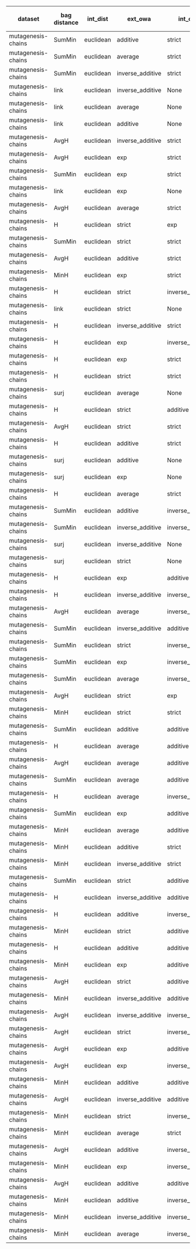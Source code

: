 | dataset | bag distance | int_dist | ext_owa | int_owa | Accuracy | F1 | TP | TN | FP | FN | Sensitivity | False Negative Rate | False Positive Rate | Specificity | Precission | False omission rate | FDR | Negative predictive value |
|---------|--------------|----------|---------|---------|----------|----|----|----|----|----|-------------|---------------------|---------------------|-------------|------------|---------------------|-----|---------------------------|
| mutagenesis-chains | SumMin | euclidean | additive | strict | 0.82 | 0.73 | 47 | 109 | 21 | 13 | 0.78 | 0.22 | 0.16 | 0.84 | 0.69 | 0.11 | 0.31 | 0.89 |
| mutagenesis-chains | SumMin | euclidean | average | strict | 0.81 | 0.72 | 47 | 106 | 24 | 13 | 0.78 | 0.22 | 0.18 | 0.82 | 0.66 | 0.11 | 0.34 | 0.89 |
| mutagenesis-chains | SumMin | euclidean | inverse_additive | strict | 0.82 | 0.71 | 41 | 115 | 15 | 19 | 0.68 | 0.32 | 0.12 | 0.88 | 0.73 | 0.14 | 0.27 | 0.86 |
| mutagenesis-chains | link | euclidean | inverse_additive | None | 0.82 | 0.71 | 41 | 115 | 15 | 19 | 0.68 | 0.32 | 0.12 | 0.88 | 0.73 | 0.14 | 0.27 | 0.86 |
| mutagenesis-chains | link | euclidean | average | None | 0.79 | 0.71 | 47 | 104 | 26 | 13 | 0.78 | 0.22 | 0.2 | 0.8 | 0.64 | 0.11 | 0.36 | 0.89 |
| mutagenesis-chains | link | euclidean | additive | None | 0.79 | 0.7 | 45 | 106 | 24 | 15 | 0.75 | 0.25 | 0.18 | 0.82 | 0.65 | 0.12 | 0.35 | 0.88 |
| mutagenesis-chains | AvgH | euclidean | inverse_additive | strict | 0.83 | 0.69 | 37 | 120 | 10 | 23 | 0.62 | 0.38 | 0.08 | 0.92 | 0.79 | 0.16 | 0.21 | 0.84 |
| mutagenesis-chains | AvgH | euclidean | exp | strict | 0.83 | 0.69 | 36 | 122 | 8 | 24 | 0.6 | 0.4 | 0.06 | 0.94 | 0.82 | 0.16 | 0.18 | 0.84 |
| mutagenesis-chains | SumMin | euclidean | exp | strict | 0.82 | 0.69 | 39 | 116 | 14 | 21 | 0.65 | 0.35 | 0.11 | 0.89 | 0.74 | 0.15 | 0.26 | 0.85 |
| mutagenesis-chains | link | euclidean | exp | None | 0.8 | 0.67 | 38 | 114 | 16 | 22 | 0.63 | 0.37 | 0.12 | 0.88 | 0.7 | 0.16 | 0.3 | 0.84 |
| mutagenesis-chains | AvgH | euclidean | average | strict | 0.79 | 0.66 | 38 | 112 | 18 | 22 | 0.63 | 0.37 | 0.14 | 0.86 | 0.68 | 0.16 | 0.32 | 0.84 |
| mutagenesis-chains | H | euclidean | strict | exp | 0.8 | 0.65 | 36 | 116 | 14 | 24 | 0.6 | 0.4 | 0.11 | 0.89 | 0.72 | 0.17 | 0.28 | 0.83 |
| mutagenesis-chains | SumMin | euclidean | strict | strict | 0.78 | 0.64 | 37 | 112 | 18 | 23 | 0.62 | 0.38 | 0.14 | 0.86 | 0.67 | 0.17 | 0.33 | 0.83 |
| mutagenesis-chains | AvgH | euclidean | additive | strict | 0.79 | 0.64 | 36 | 114 | 16 | 24 | 0.6 | 0.4 | 0.12 | 0.88 | 0.69 | 0.17 | 0.31 | 0.83 |
| mutagenesis-chains | MinH | euclidean | exp | strict | 0.78 | 0.64 | 37 | 111 | 19 | 23 | 0.62 | 0.38 | 0.15 | 0.85 | 0.66 | 0.17 | 0.34 | 0.83 |
| mutagenesis-chains | H | euclidean | strict | inverse_additive | 0.82 | 0.64 | 31 | 124 | 6 | 29 | 0.52 | 0.48 | 0.05 | 0.95 | 0.84 | 0.19 | 0.16 | 0.81 |
| mutagenesis-chains | link | euclidean | strict | None | 0.78 | 0.63 | 36 | 112 | 18 | 24 | 0.6 | 0.4 | 0.14 | 0.86 | 0.67 | 0.18 | 0.33 | 0.82 |
| mutagenesis-chains | H | euclidean | inverse_additive | strict | 0.76 | 0.62 | 36 | 109 | 21 | 24 | 0.6 | 0.4 | 0.16 | 0.84 | 0.63 | 0.18 | 0.37 | 0.82 |
| mutagenesis-chains | H | euclidean | exp | inverse_additive | 0.81 | 0.61 | 29 | 124 | 6 | 31 | 0.48 | 0.52 | 0.05 | 0.95 | 0.83 | 0.2 | 0.17 | 0.8 |
| mutagenesis-chains | H | euclidean | exp | strict | 0.75 | 0.6 | 35 | 108 | 22 | 25 | 0.58 | 0.42 | 0.17 | 0.83 | 0.61 | 0.19 | 0.39 | 0.81 |
| mutagenesis-chains | H | euclidean | strict | strict | 0.76 | 0.59 | 33 | 112 | 18 | 27 | 0.55 | 0.45 | 0.14 | 0.86 | 0.65 | 0.19 | 0.35 | 0.81 |
| mutagenesis-chains | surj | euclidean | average | None | 0.74 | 0.59 | 35 | 106 | 24 | 25 | 0.58 | 0.42 | 0.18 | 0.82 | 0.59 | 0.19 | 0.41 | 0.81 |
| mutagenesis-chains | H | euclidean | strict | additive | 0.79 | 0.59 | 28 | 123 | 7 | 32 | 0.47 | 0.53 | 0.05 | 0.95 | 0.8 | 0.21 | 0.2 | 0.79 |
| mutagenesis-chains | AvgH | euclidean | strict | strict | 0.77 | 0.58 | 30 | 117 | 13 | 30 | 0.5 | 0.5 | 0.1 | 0.9 | 0.7 | 0.2 | 0.3 | 0.8 |
| mutagenesis-chains | H | euclidean | additive | strict | 0.72 | 0.58 | 37 | 100 | 30 | 23 | 0.62 | 0.38 | 0.23 | 0.77 | 0.55 | 0.19 | 0.45 | 0.81 |
| mutagenesis-chains | surj | euclidean | additive | None | 0.74 | 0.57 | 32 | 109 | 21 | 28 | 0.53 | 0.47 | 0.16 | 0.84 | 0.6 | 0.2 | 0.4 | 0.8 |
| mutagenesis-chains | surj | euclidean | exp | None | 0.76 | 0.56 | 29 | 116 | 14 | 31 | 0.48 | 0.52 | 0.11 | 0.89 | 0.67 | 0.21 | 0.33 | 0.79 |
| mutagenesis-chains | H | euclidean | average | strict | 0.67 | 0.56 | 39 | 89 | 41 | 21 | 0.65 | 0.35 | 0.32 | 0.68 | 0.49 | 0.19 | 0.51 | 0.81 |
| mutagenesis-chains | SumMin | euclidean | additive | inverse_additive | 0.51 | 0.56 | 60 | 36 | 94 | 0 | 1.0 | 0.0 | 0.72 | 0.28 | 0.39 | 0.0 | 0.61 | 1.0 |
| mutagenesis-chains | SumMin | euclidean | inverse_additive | inverse_additive | 0.52 | 0.56 | 59 | 39 | 91 | 1 | 0.98 | 0.02 | 0.7 | 0.3 | 0.39 | 0.03 | 0.61 | 0.97 |
| mutagenesis-chains | surj | euclidean | inverse_additive | None | 0.75 | 0.55 | 29 | 114 | 16 | 31 | 0.48 | 0.52 | 0.12 | 0.88 | 0.64 | 0.21 | 0.36 | 0.79 |
| mutagenesis-chains | surj | euclidean | strict | None | 0.76 | 0.54 | 27 | 117 | 13 | 33 | 0.45 | 0.55 | 0.1 | 0.9 | 0.68 | 0.22 | 0.33 | 0.78 |
| mutagenesis-chains | H | euclidean | exp | additive | 0.78 | 0.51 | 21 | 128 | 2 | 39 | 0.35 | 0.65 | 0.02 | 0.98 | 0.91 | 0.23 | 0.09 | 0.77 |
| mutagenesis-chains | H | euclidean | inverse_additive | inverse_additive | 0.77 | 0.5 | 22 | 124 | 6 | 38 | 0.37 | 0.63 | 0.05 | 0.95 | 0.79 | 0.23 | 0.21 | 0.77 |
| mutagenesis-chains | AvgH | euclidean | average | inverse_additive | 0.75 | 0.5 | 24 | 118 | 12 | 36 | 0.4 | 0.6 | 0.09 | 0.91 | 0.67 | 0.23 | 0.33 | 0.77 |
| mutagenesis-chains | SumMin | euclidean | inverse_additive | additive | 0.34 | 0.49 | 60 | 4 | 126 | 0 | 1.0 | 0.0 | 0.97 | 0.03 | 0.32 | 0.0 | 0.68 | 1.0 |
| mutagenesis-chains | SumMin | euclidean | strict | inverse_additive | 0.48 | 0.49 | 47 | 45 | 85 | 13 | 0.78 | 0.22 | 0.65 | 0.35 | 0.36 | 0.22 | 0.64 | 0.78 |
| mutagenesis-chains | SumMin | euclidean | exp | inverse_additive | 0.51 | 0.49 | 45 | 52 | 78 | 15 | 0.75 | 0.25 | 0.6 | 0.4 | 0.37 | 0.22 | 0.63 | 0.78 |
| mutagenesis-chains | SumMin | euclidean | average | inverse_additive | 0.33 | 0.49 | 60 | 3 | 127 | 0 | 1.0 | 0.0 | 0.98 | 0.02 | 0.32 | 0.0 | 0.68 | 1.0 |
| mutagenesis-chains | AvgH | euclidean | strict | exp | 0.76 | 0.49 | 22 | 122 | 8 | 38 | 0.37 | 0.63 | 0.06 | 0.94 | 0.73 | 0.24 | 0.27 | 0.76 |
| mutagenesis-chains | MinH | euclidean | strict | strict | 0.74 | 0.48 | 23 | 118 | 12 | 37 | 0.38 | 0.62 | 0.09 | 0.91 | 0.66 | 0.24 | 0.34 | 0.76 |
| mutagenesis-chains | SumMin | euclidean | additive | additive | 0.33 | 0.48 | 60 | 2 | 128 | 0 | 1.0 | 0.0 | 0.98 | 0.02 | 0.32 | 0.0 | 0.68 | 1.0 |
| mutagenesis-chains | H | euclidean | average | additive | 0.69 | 0.48 | 27 | 104 | 26 | 33 | 0.45 | 0.55 | 0.2 | 0.8 | 0.51 | 0.24 | 0.49 | 0.76 |
| mutagenesis-chains | AvgH | euclidean | average | additive | 0.71 | 0.48 | 25 | 110 | 20 | 35 | 0.42 | 0.58 | 0.15 | 0.85 | 0.56 | 0.24 | 0.44 | 0.76 |
| mutagenesis-chains | SumMin | euclidean | average | additive | 0.32 | 0.48 | 60 | 0 | 130 | 0 | 1.0 | 0.0 | 1.0 | 0.0 | 0.32 | Nan | 0.68 | Nan |
| mutagenesis-chains | H | euclidean | average | inverse_additive | 0.63 | 0.48 | 32 | 88 | 42 | 28 | 0.53 | 0.47 | 0.32 | 0.68 | 0.43 | 0.24 | 0.57 | 0.76 |
| mutagenesis-chains | SumMin | euclidean | exp | additive | 0.37 | 0.47 | 53 | 18 | 112 | 7 | 0.88 | 0.12 | 0.86 | 0.14 | 0.32 | 0.28 | 0.68 | 0.72 |
| mutagenesis-chains | MinH | euclidean | average | additive | 0.72 | 0.46 | 23 | 113 | 17 | 37 | 0.38 | 0.62 | 0.13 | 0.87 | 0.57 | 0.25 | 0.42 | 0.75 |
| mutagenesis-chains | MinH | euclidean | additive | strict | 0.68 | 0.45 | 25 | 104 | 26 | 35 | 0.42 | 0.58 | 0.2 | 0.8 | 0.49 | 0.25 | 0.51 | 0.75 |
| mutagenesis-chains | MinH | euclidean | inverse_additive | strict | 0.76 | 0.45 | 19 | 125 | 5 | 41 | 0.32 | 0.68 | 0.04 | 0.96 | 0.79 | 0.25 | 0.21 | 0.75 |
| mutagenesis-chains | SumMin | euclidean | strict | additive | 0.36 | 0.44 | 48 | 21 | 109 | 12 | 0.8 | 0.2 | 0.84 | 0.16 | 0.31 | 0.36 | 0.69 | 0.64 |
| mutagenesis-chains | H | euclidean | inverse_additive | additive | 0.76 | 0.42 | 17 | 127 | 3 | 43 | 0.28 | 0.72 | 0.02 | 0.98 | 0.85 | 0.25 | 0.15 | 0.75 |
| mutagenesis-chains | H | euclidean | additive | inverse_additive | 0.75 | 0.41 | 16 | 127 | 3 | 44 | 0.27 | 0.73 | 0.02 | 0.98 | 0.84 | 0.26 | 0.16 | 0.74 |
| mutagenesis-chains | MinH | euclidean | strict | additive | 0.69 | 0.31 | 13 | 118 | 12 | 47 | 0.22 | 0.78 | 0.09 | 0.91 | 0.52 | 0.28 | 0.48 | 0.72 |
| mutagenesis-chains | H | euclidean | additive | additive | 0.73 | 0.3 | 11 | 128 | 2 | 49 | 0.18 | 0.82 | 0.02 | 0.98 | 0.85 | 0.28 | 0.15 | 0.72 |
| mutagenesis-chains | MinH | euclidean | exp | additive | 0.7 | 0.24 | 9 | 124 | 6 | 51 | 0.15 | 0.85 | 0.05 | 0.95 | 0.6 | 0.29 | 0.4 | 0.71 |
| mutagenesis-chains | AvgH | euclidean | strict | additive | 0.69 | 0.22 | 8 | 124 | 6 | 52 | 0.13 | 0.87 | 0.05 | 0.95 | 0.57 | 0.3 | 0.43 | 0.7 |
| mutagenesis-chains | MinH | euclidean | inverse_additive | additive | 0.71 | 0.2 | 7 | 127 | 3 | 53 | 0.12 | 0.88 | 0.02 | 0.98 | 0.7 | 0.29 | 0.3 | 0.71 |
| mutagenesis-chains | AvgH | euclidean | inverse_additive | inverse_additive | 0.72 | 0.18 | 6 | 130 | 0 | 54 | 0.1 | 0.9 | 0.0 | 1.0 | 1.0 | 0.29 | 0.0 | 0.71 |
| mutagenesis-chains | AvgH | euclidean | strict | inverse_additive | 0.68 | 0.16 | 6 | 123 | 7 | 54 | 0.1 | 0.9 | 0.05 | 0.95 | 0.46 | 0.31 | 0.54 | 0.69 |
| mutagenesis-chains | AvgH | euclidean | exp | additive | 0.69 | 0.15 | 5 | 127 | 3 | 55 | 0.08 | 0.92 | 0.02 | 0.98 | 0.62 | 0.3 | 0.38 | 0.7 |
| mutagenesis-chains | AvgH | euclidean | exp | inverse_additive | 0.69 | 0.15 | 5 | 127 | 3 | 55 | 0.08 | 0.92 | 0.02 | 0.98 | 0.62 | 0.3 | 0.38 | 0.7 |
| mutagenesis-chains | MinH | euclidean | additive | additive | 0.69 | 0.12 | 4 | 128 | 2 | 56 | 0.07 | 0.93 | 0.02 | 0.98 | 0.67 | 0.3 | 0.33 | 0.7 |
| mutagenesis-chains | AvgH | euclidean | inverse_additive | additive | 0.68 | 0.09 | 3 | 127 | 3 | 57 | 0.05 | 0.95 | 0.02 | 0.98 | 0.5 | 0.31 | 0.5 | 0.69 |
| mutagenesis-chains | MinH | euclidean | strict | inverse_additive | 0.66 | 0.08 | 3 | 122 | 8 | 57 | 0.05 | 0.95 | 0.06 | 0.94 | 0.27 | 0.32 | 0.73 | 0.68 |
| mutagenesis-chains | MinH | euclidean | average | strict | 0.69 | 0.06 | 2 | 129 | 1 | 58 | 0.03 | 0.97 | 0.01 | 0.99 | 0.67 | 0.31 | 0.33 | 0.69 |
| mutagenesis-chains | AvgH | euclidean | additive | inverse_additive | 0.69 | 0.03 | 1 | 130 | 0 | 59 | 0.02 | 0.98 | 0.0 | 1.0 | 1.0 | 0.31 | 0.0 | 0.69 |
| mutagenesis-chains | MinH | euclidean | exp | inverse_additive | 0.67 | 0.03 | 1 | 127 | 3 | 59 | 0.02 | 0.98 | 0.02 | 0.98 | 0.25 | 0.32 | 0.75 | 0.68 |
| mutagenesis-chains | AvgH | euclidean | additive | additive | 0.68 | 0.0 | 0 | 130 | 0 | 60 | 0.0 | 1.0 | 0.0 | 1.0 | Nan | 0.32 | Nan | 0.68 |
| mutagenesis-chains | MinH | euclidean | additive | inverse_additive | 0.68 | 0.0 | 0 | 130 | 0 | 60 | 0.0 | 1.0 | 0.0 | 1.0 | Nan | 0.32 | Nan | 0.68 |
| mutagenesis-chains | MinH | euclidean | inverse_additive | inverse_additive | 0.68 | 0.0 | 0 | 130 | 0 | 60 | 0.0 | 1.0 | 0.0 | 1.0 | Nan | 0.32 | Nan | 0.68 |
| mutagenesis-chains | MinH | euclidean | average | inverse_additive | 0.68 | 0.0 | 0 | 130 | 0 | 60 | 0.0 | 1.0 | 0.0 | 1.0 | Nan | 0.32 | Nan | 0.68 |
